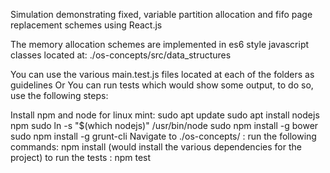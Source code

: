 Simulation demonstrating fixed, variable partition allocation and fifo page replacement schemes using React.js 

The memory allocation schemes are implemented in es6 style javascript classes located at:
./os-concepts/src/data_structures

You can use the various main.test.js files located at each of the folders as guidelines
Or
You can run tests which would show some output, to do so, use the following steps:

Install npm and node for linux mint:
   sudo apt update
   sudo apt install nodejs npm
   sudo ln -s "$(which nodejs)" /usr/bin/node
   sudo npm install -g bower
   sudo npm install -g grunt-cli
Navigate to ./os-concepts/ :
  run the following commands:
    npm install (would install the various dependencies for the project)
  to run the tests :
    npm test
     
